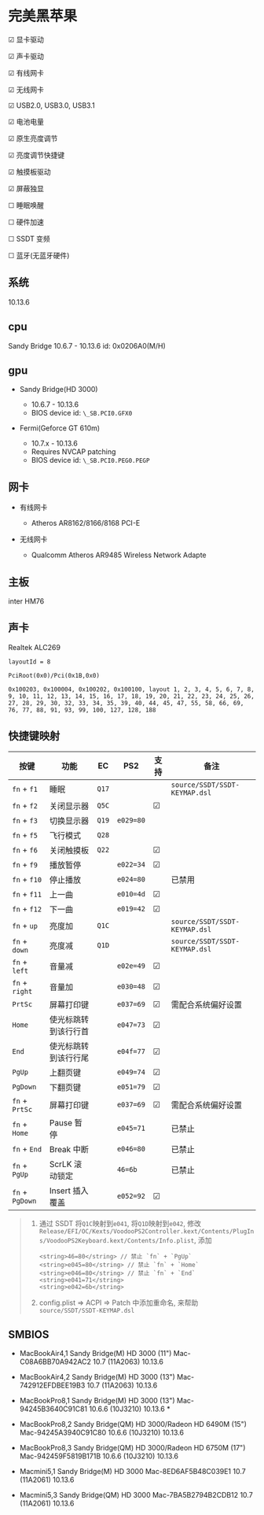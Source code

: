 # 完美黑苹果

&#9745; 显卡驱动

&#9745; 声卡驱动

&#9745; 有线网卡

&#9745; 无线网卡

&#9745; USB2.0, USB3.0, USB3.1

&#9745; 电池电量

&#9745; 原生亮度调节

&#9745; 亮度调节快捷键

&#9745; 触摸板驱动

&#9745; 屏蔽独显

&#9744; 睡眠唤醒

&#9744; 硬件加速

&#9744; SSDT 变频

&#9744; 蓝牙(无蓝牙硬件)

## 系统

10.13.6

## cpu

Sandy Bridge 10.6.7 - 10.13.6 id: 0x0206A0(M/H)

## gpu

- Sandy Bridge(HD 3000)

  - 10.6.7 - 10.13.6
  - BIOS device id: `\_SB.PCI0.GFX0`

- Fermi(Geforce GT 610m)

  - 10.7.x - 10.13.6
  - Requires NVCAP patching
  - BIOS device id: `\_SB.PCI0.PEG0.PEGP`

## 网卡

- 有线网卡

  - Atheros AR8162/8166/8168 PCI-E

- 无线网卡

  - Qualcomm Atheros AR9485 Wireless Network Adapte

## 主板

inter HM76

## 声卡

Realtek ALC269

`layoutId = 8`

`PciRoot(0x0)/Pci(0x1B,0x0)`

```
0x100203, 0x100004, 0x100202, 0x100100, layout 1, 2, 3, 4, 5, 6, 7, 8, 9, 10, 11, 12, 13, 14, 15, 16, 17, 18, 19, 20, 21, 22, 23, 24, 25, 26, 27, 28, 29, 30, 32, 33, 34, 35, 39, 40, 44, 45, 47, 55, 58, 66, 69, 76, 77, 88, 91, 93, 99, 100, 127, 128, 188
```

## 快捷键映射

| 按键            | 功能                 | EC    | PS2       | 支持    | 备注                          |
| --------------- | -------------------- | ----- | --------- | ------- | ----------------------------- |
| `fn` + `f1`     | 睡眠                 | `Q17` |           |         | `source/SSDT/SSDT-KEYMAP.dsl` |
| `fn` + `f2`     | 关闭显示器           | `Q5C` |           | &#9745; |                               |
| `fn` + `f3`     | 切换显示器           | `Q19` | `e029=80` |         |                               |
| `fn` + `f5`     | 飞行模式             | `Q28` |           |         |                               |
| `fn` + `f6`     | 关闭触摸板           | `Q22` |           | &#9745; |                               |
| `fn` + `f9`     | 播放暂停             |       | `e022=34` | &#9745; |                               |
| `fn` + `f10`    | 停止播放             |       | `e024=80` |         | 已禁用                        |
| `fn` + `f11`    | 上一曲               |       | `e010=4d` | &#9745; |                               |
| `fn` + `f12`    | 下一曲               |       | `e019=42` | &#9745; |                               |
| `fn` + `up`     | 亮度加               | `Q1C` |           |         | `source/SSDT/SSDT-KEYMAP.dsl` |
| `fn` + `down`   | 亮度减               | `Q1D` |           |         | `source/SSDT/SSDT-KEYMAP.dsl` |
| `fn` + `left`   | 音量减               |       | `e02e=49` | &#9745; |                               |
| `fn` + `right`  | 音量加               |       | `e030=48` | &#9745; |                               |
| `PrtSc`         | 屏幕打印键           |       | `e037=69` | &#9745; | 需配合系统偏好设置            |
| `Home`          | 使光标跳转到该行行首 |       | `e047=73` | &#9745; |                               |
| `End`           | 使光标跳转到该行行尾 |       | `e04f=77` | &#9745; |                               |
| `PgUp`          | 上翻页键             |       | `e049=74` | &#9745; |                               |
| `PgDown`        | 下翻页键             |       | `e051=79` | &#9745; |                               |
| `fn` + `PrtSc`  | 屏幕打印键           |       | `e037=69` | &#9745; | 需配合系统偏好设置            |
| `fn` + `Home`   | Pause 暂停           |       | `e045=71` |         | 已禁止                        |
| `fn` + `End`    | Break 中断           |       | `e046=80` |         | 已禁止                        |
| `fn` + `PgUp`   | ScrLK 滚动锁定       |       | `46=6b`   |         | 已禁止                        |
| `fn` + `PgDown` | Insert 插入覆盖      |       | `e052=92` | &#9745; |                               |

> 1. 通过 SSDT 将`Q1C`映射到`e041`, 将`Q1D`映射到`e042`, 修改`Release/EFI/OC/Kexts/VoodooPS2Controller.kext/Contents/PlugIns/VoodooPS2Keyboard.kext/Contents/Info.plist`, 添加
>
>    ```
>    <string>46=80</string> // 禁止 `fn` + `PgUp`
>    <string>e045=80</string> // 禁止 `fn` + `Home`
>    <string>e046=80</string> // 禁止 `fn` + `End`
>    <string>e041=71</string>
>    <string>e042=6b</string>
>    ```
>
> 2. config.plist => ACPI => Patch 中添加重命名, 来帮助`source/SSDT/SSDT-KEYMAP.dsl`

## SMBIOS

- MacBookAir4,1 Sandy Bridge(M) HD 3000 (11") Mac-C08A6BB70A942AC2 10.7 (11A2063) 10.13.6
- MacBookAir4,2 Sandy Bridge(M) HD 3000 (13") Mac-742912EFDBEE19B3 10.7 (11A2063) 10.13.6
- MacBookPro8,1 Sandy Bridge(M) HD 3000 (13") Mac-94245B3640C91C81 10.6.6 (10J3210) 10.13.6 \*

- MacBookPro8,2 Sandy Bridge(QM) HD 3000/Radeon HD 6490M (15") Mac-94245A3940C91C80 10.6.6 (10J3210) 10.13.6
- MacBookPro8,3 Sandy Bridge(QM) HD 3000/Radeon HD 6750M (17") Mac-942459F5819B171B 10.6.6 (10J3210) 10.13.6
- Macmini5,1 Sandy Bridge(M) HD 3000 Mac-8ED6AF5B48C039E1 10.7 (11A2061) 10.13.6
- Macmini5,3 Sandy Bridge(QM) HD 3000 Mac-7BA5B2794B2CDB12 10.7 (11A2061) 10.13.6
